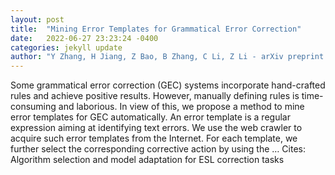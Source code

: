 ```yaml
---
layout: post
title:  "Mining Error Templates for Grammatical Error Correction"
date:   2022-06-27 23:23:24 -0400
categories: jekyll update
author: "Y Zhang, H Jiang, Z Bao, B Zhang, C Li, Z Li - arXiv preprint arXiv:2206.11569, 2022"
---
```

Some grammatical error correction (GEC) systems incorporate hand-crafted rules and achieve positive results. However, manually defining rules is time-consuming and laborious. In view of this, we propose a method to mine error templates for GEC automatically. An error template is a regular expression aiming at identifying text errors. We use the web crawler to acquire such error templates from the Internet. For each template, we further select the corresponding corrective action by using the …
Cites: ‪Algorithm selection and model adaptation for ESL correction tasks‬  
